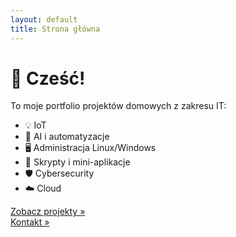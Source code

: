 ```yaml
---
layout: default
title: Strona główna
---
```


# 👋 Cześć!

To moje portfolio projektów domowych z zakresu IT:

- 💡 IoT
- 🤖 AI i automatyzacje  
- 🖥️ Administracja Linux/Windows 
- 🧩 Skrypty i mini-aplikacje
- 🛡️ Cybersecurity
- ☁️ Cloud

[Zobacz projekty »](projekty.md)  
[Kontakt »](kontakt.md)
